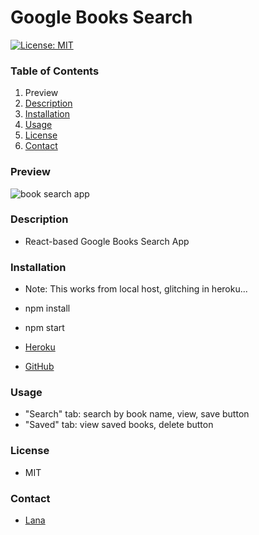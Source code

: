 # Google Books Search

[![License: MIT](https://img.shields.io/badge/License-MIT-yellow.svg)](https://opensource.org/licenses/MIT)

### Table of Contents

1. Preview
2. [Description](#description)
3. [Installation](#installation)
4. [Usage](#usage)
5. [License](#license)
6. [Contact](#contact)

### Preview

![book search app](/assets/books.gif)

### Description

- React-based Google Books Search App

### Installation

- Note: This works from local host, glitching in heroku...
- npm install
- npm start

- [Heroku](https://secure-stream-29092.herokuapp.com/)
- [GitHub](https://github.com/drlanah/react-search)

### Usage

- "Search" tab: search by book name, view, save button
- "Saved" tab: view saved books, delete button

### License

- MIT

### Contact

- [Lana](https://github.com/drlanah)
